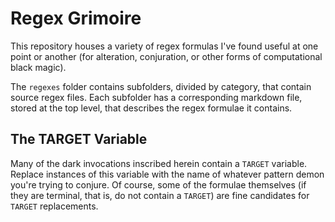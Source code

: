 # Regex Grimoire

This repository houses a variety of regex formulas I've found useful at one
point or another (for alteration, conjuration, or other forms of computational black magic). 

The `regexes` folder contains subfolders, divided by category,
that contain source regex files. Each subfolder has a corresponding markdown
file, stored at the top level, that describes the regex formulae it contains.

## The TARGET Variable

Many of the dark invocations inscribed herein contain a `TARGET` variable.
Replace instances of this variable with the name of whatever pattern demon
you're trying to conjure. Of course, some of the formulae themselves (if they
are terminal, that is, do not contain a `TARGET`) are fine candidates for
`TARGET` replacements.
